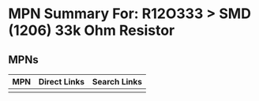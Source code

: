 



# MPN Summary For: R12O333 > SMD (1206) 33k Ohm Resistor

## MPNs
  

|MPN|Direct Links|Search Links|
| :--- | :--- | :--- |
||||
